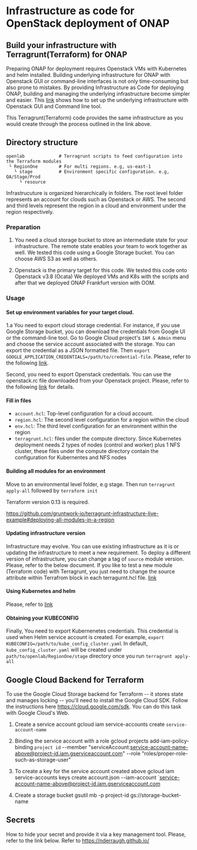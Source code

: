 # Infrastructure as code for OpenStack deployment of ONAP

## Build your infrastructure with Terragrunt(Terraform) for ONAP

Preparing ONAP for deployment requires Openstack VMs with Kubernetes and helm installed. 
Building underlying infrastructure for ONAP with Openstack GUI or command-line interfaces is not only time-consuming but also prone to mistakes.
By providing Infrastructure as Code for deploying ONAP, building and managing the underlying infrastructure become simpler and easier.
This [link](https://docs.onap.org/en/casablanca/submodules/oom.git/docs/oom_setup_kubernetes_rancher.html#onap-on-kubernetes-with-rancher) shows how to set up the underlying infrastructure with Openstack GUI and Command line tool.

This Terragrunt(Terraform) code provides the same infrastructure as you would create through the process outlined in the link above.


## Directory structure
```
openlab             # Terragrunt scripts to feed configuration into the Terraform modules 
 └ RegionOne        # For multi regions. e.g, us-east-1
   └ stage          # Environment specific configuration. e.g, QA/Stage/Prod
     └ resource
```

Infrastrucuture is organized hierarchically in folders.
The root level folder represents an account for clouds such as Openstack or AWS.
The second and third levels represent the region in a cloud and environment under the region respectively.

### Preparation
1. You need a cloud storage bucket to store an intermediate state for your infrastructure. The remote state enables your team to work together as well.  We tested this code using a Google Storage bucket. You can choose AWS S3 as well as others.


2. Openstack is the primary target for this code. We tested this code onto Openstack v3.8 (Ocata) 
We deployed VMs and K8s with the scripts and after that we deployed ONAP Frankfurt version with OOM.

### Usage
#### Set up environment variables for your target cloud.

1.a You need to export cloud storage credential.
For instance, if you use Google Storage bucket, you can download the credentials from Google UI or the command-line tool.
Go to Google Cloud project's `IAM & Admin` menu and choose the service account associated with the storage.
You can export the credential as a JSON formatted file.  Then
`export GOOGLE_APPLICATION_CREDENTIALS=/path/to/credential-file`.
Please, refer to the following [link](https://cloud.google.com/iam/docs/creating-managing-service-account-keys).

Second, you need to export Openstack credentials. You can use the openstack.rc file downloaded from your Openstack project.
Please, refer to the following [link](https://docs.openstack.org/ocata/user-guide/common/cli-set-environment-variables-using-openstack-rc.html) for details.

#### Fill in files
 - `account.hcl`: Top-level configuration for a cloud account.
 - `region.hcl`: The second level configuration for a region within the cloud
 - `env.hcl`: The third level configuration for an environment within the region
 - `terragrunt.hcl`: files under the compute directory. Since Kubernetes deployment needs 2 types of nodes (control and worker) plus 1 NFS cluster, these files under the compute directory contain the configuration for Kubernentes and NFS nodes 

####  Building all modules for an environment
Move to an environmental level folder, e.g stage.
Then run `terragrunt apply-all` followed by `terraform init`

Terraform version 0.13 is required.

https://github.com/gruntwork-io/terragrunt-infrastructure-live-example#deploying-all-modules-in-a-region

####  Updating infrastructure version
Infrastructure may evolve. You can use existing infrastructure as it is or updating the infrastructure to meet a new requirement.
To deploy a different version of infrastructure, you can change a tag of `source` module version.
Please, refer to the below document.
If you like to test a new module (Terraform code) with Terragrunt, you just need to change the source attribute within Terrafrom block in each terragurnt.hcl file.
[link](https://www.terraform.io/docs/modules/sources.html#generic-git-repository)

####  Using Kubernetes and helm

Please, refer to [link](https://github.com/gruntwork-io/terragrunt-infrastructure-live-example#example-infrastructure-live-for-terragrunt)

#### Obtaining your KUBECONFIG
Finally, You need to export Kubernenetes credentials.
This credential is used when Helm service account is created. 
For example, `export KUBECONFIG=/path/to/kube_config_cluster.yaml`
In default, `kube_config_cluster.yaml` will be created under `path/to/openlab/RegionOne/stage` directory once you run `terragrunt apply-all`

## Google Cloud Backend for Terraform
To use the Google Cloud Storage backend for Terraform -- it stores state and manages locking -- you'll need to install the Google Cloud SDK.  Follow the instructions here https://cloud.google.com/sdk.
You can do this task with Google Cloud's Web.

1. Create a service account
gcloud iam service-accounts create `service-account-name` 

2. Binding the service account with a role 
gcloud projects add-iam-policy-binding `project id` --member "serviceAccount:service-account-name-above@project-id.iam.gserviceaccount.com" --role "roles/proper-role-such-as-storage-user"

3. To create a key for the service account created above
gcloud iam service-accounts keys create account.json --iam-account `service-account-name-above@project-id.iam.gserviceaccount.com

4. Create a storage bucket
gsutil mb -p project-id gs://storage-bucket-name

## Secrets
How to hide your secret and provide it via a key management tool. Please, refer to the link below.
Refer to https://nderraugh.github.io/
